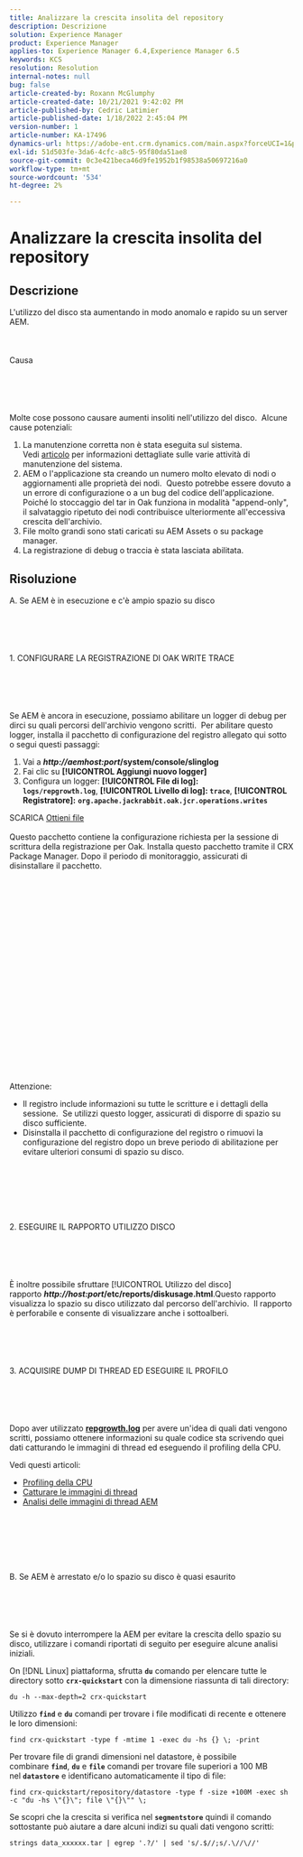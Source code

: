 ```yaml
---
title: Analizzare la crescita insolita del repository
description: Descrizione
solution: Experience Manager
product: Experience Manager
applies-to: Experience Manager 6.4,Experience Manager 6.5
keywords: KCS
resolution: Resolution
internal-notes: null
bug: false
article-created-by: Roxann McGlumphy
article-created-date: 10/21/2021 9:42:02 PM
article-published-by: Cedric Latimier
article-published-date: 1/18/2022 2:45:04 PM
version-number: 1
article-number: KA-17496
dynamics-url: https://adobe-ent.crm.dynamics.com/main.aspx?forceUCI=1&pagetype=entityrecord&etn=knowledgearticle&id=6654cfb6-b732-ec11-b6e5-000d3a5ba97a
exl-id: 51d503fe-3da6-4cfc-a8c5-95f80da51ae8
source-git-commit: 0c3e421beca46d9fe1952b1f98538a50697216a0
workflow-type: tm+mt
source-wordcount: '534'
ht-degree: 2%

---
```


# Analizzare la crescita insolita del repository

## Descrizione


L&#39;utilizzo del disco sta aumentando in modo anomalo e rapido su un server AEM.
<br><br><br><br>Causa<br><br><br><br><br><br>
Molte cose possono causare aumenti insoliti nell&#39;utilizzo del disco.  Alcune cause potenziali:

1. La manutenzione corretta non è stata eseguita sul sistema.  Vedi [articolo](https://helpx.adobe.com/experience-manager/kb/AEM6-Maintenance-Guide.html) per informazioni dettagliate sulle varie attività di manutenzione del sistema.
2. AEM o l&#39;applicazione sta creando un numero molto elevato di nodi o aggiornamenti alle proprietà dei nodi.  Questo potrebbe essere dovuto a un errore di configurazione o a un bug del codice dell&#39;applicazione.  Poiché lo stoccaggio del tar in Oak funziona in modalità &quot;append-only&quot;, il salvataggio ripetuto dei nodi contribuisce ulteriormente all&#39;eccessiva crescita dell&#39;archivio.
3. File molto grandi sono stati caricati su AEM Assets o su package manager.
4. La registrazione di debug o traccia è stata lasciata abilitata.



## Risoluzione

A. Se AEM è in esecuzione e c&#39;è ampio spazio su disco<br><br><br><br> <br><br>1. CONFIGURARE LA REGISTRAZIONE DI OAK WRITE TRACE<br><br><br><br> <br><br>Se AEM è ancora in esecuzione, possiamo abilitare un logger di debug per dirci su quali percorsi dell&#39;archivio vengono scritti.  Per abilitare questo logger, installa il pacchetto di configurazione del registro allegato qui sotto o segui questi passaggi:
1. Vai a <b>*http://aemhost:port*/system/console/slinglog</b>
2. Fai clic su <b>[!UICONTROL Aggiungi nuovo logger]</b>
3. Configura un logger: <b>[!UICONTROL File di log]: `logs/repgrowth.log`</b>, <b>[!UICONTROL Livello di log]: `trace`</b>, <b>[!UICONTROL Registratore]:</b> <b>`org.apache.jackrabbit.oak.jcr.operations.writes`</b>


SCARICA
[Ottieni file](https://helpx.adobe.com/content/dam/help/en/experience-manager/kb/analyze-unusual-repository-growth/jcr:content/main-pars/download/log_repository_growth-1.zip "log_repository_growth-1.zip") <br><br>Questo pacchetto contiene la configurazione richiesta per la sessione di scrittura della registrazione per Oak. Installa questo pacchetto tramite il CRX Package Manager. Dopo il periodo di monitoraggio, assicurati di disinstallare il pacchetto.<br><br><br><br><br><br><br><br> <br><br><br><br><br><br> <br><br><br><br><br><br><br><br><br>
Attenzione:

- Il registro include informazioni su tutte le scritture e i dettagli della sessione.  Se utilizzi questo logger, assicurati di disporre di spazio su disco sufficiente.
- Disinstalla il pacchetto di configurazione del registro o rimuovi la configurazione del registro dopo un breve periodo di abilitazione per evitare ulteriori consumi di spazio su disco.



<br><br><br><br> <br><br>2. ESEGUIRE IL RAPPORTO UTILIZZO DISCO<br><br><br><br> <br><br>
È inoltre possibile sfruttare [!UICONTROL Utilizzo del disco] rapporto <b>*http://host:port*/etc/reports/diskusage.html</b>.Questo rapporto visualizza lo spazio su disco utilizzato dal percorso dell&#39;archivio.  Il rapporto è perforabile e consente di visualizzare anche i sottoalberi.
<br><br><br><br> <br><br>3. ACQUISIRE DUMP DI THREAD ED ESEGUIRE IL PROFILO<br><br><br><br> <br><br>
Dopo aver utilizzato <b>[repgrowth.log](https://helpx.adobe.com/experience-manager/kb/analyze-unusual-repository-growth.html#repgrowth)</b> per avere un&#39;idea di quali dati vengono scritti, possiamo ottenere informazioni su quale codice sta scrivendo quei dati catturando le immagini di thread ed eseguendo il profiling della CPU.

Vedi questi articoli:

- [Profiling della CPU](https://helpx.adobe.com/experience-manager/kb/AnalyzeUsingBuiltInProfiler.html)
- [Catturare le immagini di thread](https://helpx.adobe.com/experience-manager/kb/TakeThreadDump.html)
- [Analisi delle immagini di thread AEM](https://helpx.adobe.com/it/experience-manager/kb/thread-dump-analysis.html)

<br><br><br><br> <br><br>B. Se AEM è arrestato e/o lo spazio su disco è quasi esaurito<br><br><br><br> <br><br>
Se si è dovuto interrompere la AEM per evitare la crescita dello spazio su disco, utilizzare i comandi riportati di seguito per eseguire alcune analisi iniziali.

On [!DNL Linux] piattaforma, sfrutta <b>`du`</b> comando per elencare tutte le directory sotto <b>`crx-quickstart`</b> con la dimensione riassunta di tali directory:

`du -h --max-depth=2 crx-quickstart`

Utilizzo <b>`find`</b> e <b>`du`</b> comandi per trovare i file modificati di recente e ottenere le loro dimensioni:

`find crx-quickstart -type f -mtime 1 -exec du -hs {} \; -print`

Per trovare file di grandi dimensioni nel datastore, è possibile combinare <b>`find`</b>, <b>`du`</b> e <b>`file`</b> comandi per trovare file superiori a 100 MB nel <b>`datastore`</b> e identificano automaticamente il tipo di file:

`find crx-quickstart/repository/datastore -type f -size +100M -exec sh -c "du -hs \"{}\"; file \"{}\"" \;`

Se scopri che la crescita si verifica nel <b>`segmentstore`</b> quindi il comando sottostante può aiutare a dare alcuni indizi su quali dati vengono scritti:

`strings data_xxxxxx.tar | egrep '.?/' | sed 's/.$//;s/.\//\//'`
